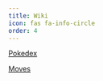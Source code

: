 ```yaml
---
title: Wiki
icon: fas fa-info-circle
order: 4
---
```



[Pokedex](/wiki/pokedex)

[Moves](/wiki/moves)